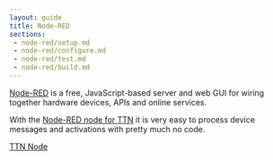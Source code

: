 ```yaml
---
layout: guide
title: Node-RED
sections:
 - node-red/setup.md
 - node-red/configure.md
 - node-red/test.md
 - node-red/build.md
---
```


[Node-RED](http://nodered.org/) is a free, JavaScript-based server and web GUI
for wiring together hardware devices, APIs and online services.

With the [Node-RED node for TTN](http://flows.nodered.org/node/node-red-contrib-ttn)
it is very easy to process device messages and activations with pretty much no code.

<a href="http://flows.nodered.org/node/node-red-contrib-ttn" target="_blank" class="btn btn-primary">TTN Node</a>